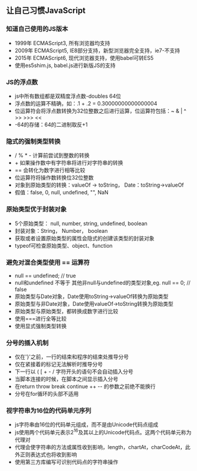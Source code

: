 ## 让自己习惯JavaScript

### 知道自己使用的JS版本
- 1999年 ECMAScript3, 所有浏览器均支持
- 2009年 ECMAScript5, IE8部分支持，新型浏览器完全支持，ie7-不支持
- 2015年 ECMAScript6, 现代浏览器支持，使用babel可转ES5
- 使用es5shim.js, babel.js进行新版JS的支持

### JS的浮点数
- js中所有数组都是双精度浮点数-doubles 64位
- 浮点数的运算不精确，如：.1 + .2 = 0.30000000000000004
- 位运算符会将浮点数转换为32位整数之后进行运算，位运算符包括：~ & | ^ >> >>> <<
- -64的存储：64的二进制取反+1

### 隐式的强制类型转换
- / % * - 计算前尝试到整数的转换
- \+ 如果操作数中有字符串将进行对字符串的转换
- == 会转化为数字进行相等比较
- 位运算符将操作数转换位32位整数
- 对象到原始类型的转换：valueOf -> toString， Date：toString->valueOf
- 假值：false, 0, null, undefined, "", NaN

### 原始类型优于封装对象
- 5个原始类型： null, number, string, undefined, boolean
- 封装对象：String， Number， boolean
- 获取或者设置原始类型的属性会隐式的创建该类型的封装对象
- typeof可检查原始类型、object、function

### 避免对混合类型使用 == 运算符
- null == undefined; // true
- null和undefined 不等于 其他非null与undefined的类型对象,eg. null == 0; // false
- 原始类型与Date对象，Date使用toString->valueOf转换为原始类型
- 原始类型与非Date对象，Date使用valueOf->toString转换为原始类型
- 原始类型与原始类型，都转换成数字进行比较
- 使用===进行全等比较
- 使用显式强制类型转换

### 分号的插入机制
- 仅在'}'之前，一行的结束和程序的结束处推导分号
- 仅在紧接着的标记无法解析时推导分号
- 下一行以 ( [ + - / 字符开头的语句不会自动插入分号
- 当脚本连接的时候，在脚本之间显示插入分号
- 在return throw break continue ++ -- 的参数之前绝不能换行
- 分号在for循环的头部不适用

### 视字符串为16位的代码单元序列
- js字符串由16位的代码单元组成，而不是由Unicode代码点组成
- js使用两个代码单元表示2<sup>16</sup>及其以上的Unicode代码点。这两个代码单元称为代理对
- 代理会使字符串的方法或属性收到影响，length，chartAt，charCodeAt，此外正则表达式也将收到影响
- 使用第三方库编写可识别代码点的字符串操作


